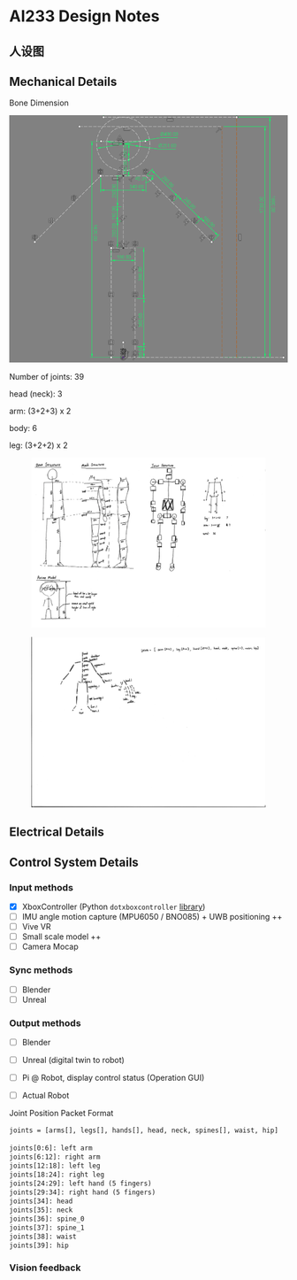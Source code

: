 # AI233 Design Notes

## 人设图





## Mechanical Details

Bone Dimension

![](<../../.gitbook/assets/image (89).png>)

Number of joints: 39

&#x20; head (neck): 3

&#x20; arm: (3+2+3) x 2

&#x20; body: 6

&#x20; leg: (3+2+2) x 2

<figure><img src="../../.gitbook/assets/image (5).jpg" alt=""><figcaption></figcaption></figure>

<figure><img src="../../.gitbook/assets/image (4).jpg" alt=""><figcaption></figcaption></figure>

## Electrical Details





## Control System Details

### Input methods

* [x] XboxController (Python `dotxboxcontroller` [library](https://pypi.org/project/dotxboxcontroller/))
* [ ] IMU angle motion capture (MPU6050 / BNO085) + UWB positioning ++
* [ ] Vive VR
* [ ] Small scale model ++
* [ ] Camera Mocap

### Sync methods

* [ ] Blender
* [ ] Unreal

### Output methods

* [ ] Blender
* [ ] Unreal (digital twin to robot)
* [ ] Pi @ Robot, display control status (Operation GUI)
* [ ] Actual Robot



Joint Position Packet Format

```
joints = [arms[], legs[], hands[], head, neck, spines[], waist, hip]

joints[0:6]: left arm
joints[6:12]: right arm
joints[12:18]: left leg
joints[18:24]: right leg
joints[24:29]: left hand (5 fingers)
joints[29:34]: right hand (5 fingers)
joints[34]: head
joints[35]: neck
joints[36]: spine_0
joints[37]: spine_1
joints[38]: waist
joints[39]: hip
```



### Vision feedback











